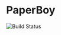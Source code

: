 # PaperBoy 

![Build Status](https://github.com/zaksoliman/zero2prod/actions/workflows/general.yaml/badge.svg)

